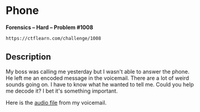 # Phone

**Forensics – Hard – Problem #1008**

`https://ctflearn.com/challenge/1008`


## Description

My boss was calling me yesterday but I wasn't able to answer the phone. He left
me an encoded message in the voicemail. There are a lot of weird sounds going
on. I have to know what he wanted to tell me. Could you help me decode it? I bet
it's something important.

Here is the [audio file](./extra/recording.wav) from my voicemail.
